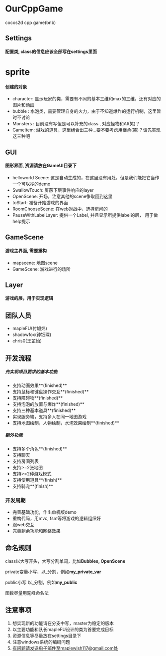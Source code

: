 # OurCppGame
cocos2d cpp game(bnb)

## Settings

#### 配置类, class的信息应该全部写在settings里面

# sprite

#### 创建的对象

- character: 显示玩家的类，需要有不同的基本三维和max的三维，还有对应的图片和动画
- bubble : 水泡类，需要管理自身的火力，由于不知道爆炸的运行机制，这里暂时不讨论
- Monsters : 目前没有写但是可以补充的class , 对应怪物和AI(笑)？
- GameItem: 游戏的道具，这里组合出三种...要不要考虑用继承(笑)？请先实现这三种吧

## GUI

#### 图形界面, 资源请放在GameUI目录下

- helloworld Scene: 这是自动生成的，在这里没有用处，但是我们能把它当作一个可以抄的demo
- SwallowTouch: 屏蔽下层事件响应的layer
- OpenScene: 开场，注意其他的scene争取回到这里
- toStart: 准备开始游戏的界面
- RoomChooseScene: 在web对战中，选择房间的
- PauseWithLabelLayer: 提供一个Label, 并且显示所提供label的层， 用于做help提示

## GameScene

#### 游戏主界面, 需要重构

- mapscene: 地图scene
- GameScene: 游戏进行的场所

## Layer

#### 游戏的层，用于实现逻辑

## 团队人员

* mapleFU(付旭炜)
* shadowfox(钟钰琛)
* chris0(王芷怡)

## 开发流程

##### 先实现项目要求的基本功能

* 支持动画效果**(finished)**
* 支持鼠标和键盘操作交互**(finished)**
* 支持障碍物**(finished)**
* 支持泡泡的放置与爆炸**(finished)**
* 支持三种基本道具**(finished)**
* 实现服务端，支持多人在同一地图游戏
* 支持地图绘制，人物绘制，水泡效果绘制**(finished)**

##### 额外功能

* 支持多个角色**(finished)**
* 支持聊天
* 支持房间列表
* 支持>=2张地图
* 支持>=2种游戏模式
* 支持使用道具**(finish)**
* 支持骑宠**(finish)**


### 开发周期

* 完善基础功能，作出单机版demo
* 重构代码，用mvc, fsm等将游戏的逻辑组织好
* 跟web交互
* 完善剩余功能和网络效果


## 命名规则

class以大写开头，大写分割单词，比如**Bubbles, OpenScene**

private变量小写，以_分割，例如**my_private_var**

public小写 以_分割，例如**my_public**

函数尽量用驼峰命名法

## 注意事项

1. 想实现新的功能请在分支中写，master为稳定的版本
2. 以主要功能和队长mapleFU设计的类为首要完成目标
3. 资源信息等尽量放在settings目录下
4. 注意windows系统的编码问题
5. 有问题请发送电子邮件至maplewish117@gmail.com处


